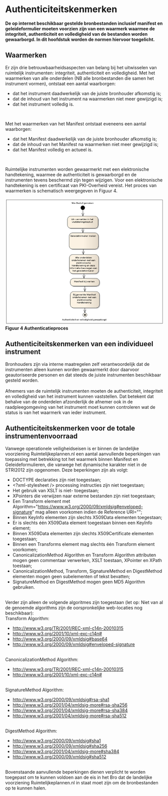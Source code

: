 # Authenticiteitskenmerken
**De op internet beschikbaar gestelde bronbestanden inclusief manifest en
geleideformulier moeten voorzien zijn van een waarmerk waarmee de integriteit,
authenticiteit en volledigheid van de bestanden worden gewaarborgd. In dit
hoofdstuk worden de normen hiervoor toegelicht.**

## Waarmerken
Er zijn drie betrouwbaarheidsaspecten van belang bij het uitwisselen van
ruimtelijk instrumenten: integriteit, authenticiteit en volledigheid. Met het
waarmerken van alle onderdelen (NB alle bronbestanden die samen het instrument
vormen), ontstaat een aantal waarborgen:  
<ul><li>dat het instrument daadwerkelijk van de juiste bronhouder afkomstig is;</li>
<li>dat de inhoud van het instrument na waarmerken niet meer gewijzigd is;</li>
<li>dat het instrument volledig is.</li>
</ul></br>

Met het waarmerken van het Manifest ontstaat eveneens een aantal waarborgen: 
<ul><li>dat het Manifest daadwerkelijk van de juiste bronhouder afkomstig is;</li>
<li>dat de inhoud van het Manifest na waarmerken niet meer gewijzigd is;</li>
<li>dat het Manifest volledig en actueel is.</li>
</ul></br>

Ruimtelijke instrumenten worden gewaarmerkt met een elektronische handtekening,
waarmee de authenticiteit is gewaarborgd en de instrumenten tevens beschermd
zijn tegen wijzigen. Voor een elektronische handtekening is een certificaat van
PKI-Overheid vereist. Het proces van waarmerken is schematisch weergegeven in
Figuur 4.
</br></br>
![](media/2dabfdb5f0a4454372e04907ee725956.png)  
**Figuur 4 Authenticatieproces**

## Authenticiteitskenmerken van een individueel instrument
Bronhouders zijn via interne maatregelen zelf verantwoordelijk dat de
instrumenten alleen kunnen worden gewaarmerkt door daarvoor geautoriseerde
personen en dat steeds de juiste instrumenten beschikbaar gesteld worden.
<br/><br/>
Afnemers van de ruimtelijk instrumenten moeten de authenticiteit, integriteit en
volledigheid van het instrument kunnen vaststellen. Dat betekent dat behalve van
de onderdelen afzonderlijk de afnemer ook in de raadpleegomgeving van het
instrument moet kunnen controleren wat de status is van het waarmerk van ieder
instrument.

## Authenticiteitskenmerken voor de totale instrumentenvoorraad
Vanwege operationele veiligheidseisen is er binnen de landelijke voorziening Ruimtelijkeplannen.nl
een aantal aanvullende beperkingen van toepassing met betrekking tot het
waarmerk binnen Manifest en Geleideformulieren, die vanwege het dynamische
karakter niet in de STRI2012 zijn opgenomen. Deze beperkingen zijn als volgt:</br> 
- DOCTYPE declaraties zijn niet toegestaan;
- \<?xml-stylesheet /\> processing instructies zijn niet toegestaan;
- Het gebruik van XSLT is niet- toegestaan;
- XPointers die verwijzen naar externe bestanden zijn niet toegestaan;
- Een Transform element met Algorithm="<span class="nolinks">https://www.w3.org/2000/09/xmldsig#enveloped-signature</span>" mag alleen voorkomen indien de Reference URI="";
- Binnen KeyInfo elementen zijn slechts X509Data elementen toegestaan;
- Er is slechts één X509Data element toegestaan binnen een KeyInfo element;
- Binnen X509Data elementen zijn slechts X509Certificate elementen toegestaan;
- Binnen een Transforms element mag slechts één Transform element voorkomen;
- CanonicalizationMethod Algorithm en Transform Algorithm attributen mogen geen commentaar verwerken, XSLT toestaan, XPointer en XPath toestaan;
- CanonicalizationMethod, Transform, SignatureMethod en DigestMethod elementen mogen geen subelementen of tekst bevatten;
- SignatureMethod en DigestMethod mogen geen MD5 Algorithm gebruiken. 
</br></br>

Verder zijn alleen de volgende algoritmes zijn toegestaan (let op: Niet van al de genoemde algorithms zijn de oorspronkelijke web-locaties nog beschikbaar):  
Transform Algorithm:  
- <span class="nolinks">http://www.w3.org/TR/2001/REC-xml-c14n-20010315</span>
- <span class="nolinks">http://www.w3.org/2001/10/xml-exc-c14n#</span>
- <span class="nolinks">http://www.w3.org/2000/09/xmldsig#base64</span>
- <span class="nolinks">http://www.w3.org/2000/09/xmldsig#enveloped-signature</span>
</br></br>

CanonicalizationMethod Algorithm:  
- <span class="nolinks">http://www.w3.org/TR/2001/REC-xml-c14n-20010315</span>
- <span class="nolinks">http://www.w3.org/2001/10/xml-exc-c14n#</span>
</br></br>

SignatureMethod Algorithm:  
- <span class="nolinks">http://www.w3.org/2000/09/xmldsig#rsa-sha1</span>
- <span class="nolinks">http://www.w3.org/2001/04/xmldsig-more#rsa-sha256</span>
- <span class="nolinks">http://www.w3.org/2001/04/xmldsig-more#rsa-sha384</span>
- <span class="nolinks">http://www.w3.org/2001/04/xmldsig-more#rsa-sha512</span>
</br></br>

DigestMethod Algorithm:  
- <span class="nolinks">http://www.w3.org/2000/09/xmldsig#sha1</span>
- <span class="nolinks">http://www.w3.org/2000/09/xmldsig#sha256</span>
- <span class="nolinks">http://www.w3.org/2001/04/xmldsig-more#sha384</span>
- <span class="nolinks">http://www.w3.org/2000/09/xmldsig#sha512</span>
</br></br>

Bovenstaande aanvullende beperkingen dienen verplicht te worden toegepast om te
kunnen voldoen aan de eis in het Bro dat de landelijke voorziening Ruimtelijkeplannen.nl in staat moet
zijn om de bronbestanden op te kunnen halen.
